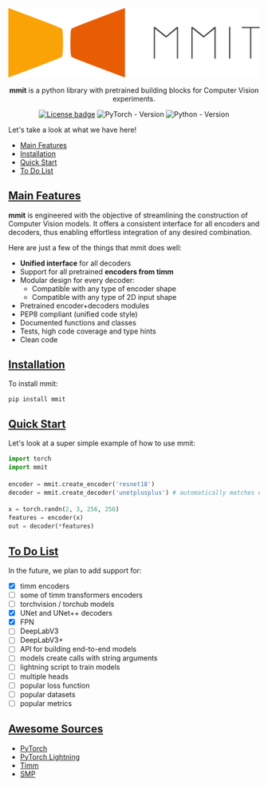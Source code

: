 ![LogoTitle](docs/source/_static/logo_title.png)

<!--Introduction-->

<div align="center">

 **mmit** is a python library with pretrained building blocks for Computer Vision experiments.

[![License badge](https://img.shields.io/github/license/abcamiletto/mmit?style=for-the-badge)](https://github.com/abcamiletto/mmit/blob/master/LICENSE)
![PyTorch - Version](https://img.shields.io/badge/PYTORCH-1.10+-red?style=for-the-badge&logo=pytorch)
![Python - Version](https://img.shields.io/badge/PYTHON-3.8+-red?style=for-the-badge&logo=python&logoColor=white)

</div>
<!--End Introduction-->

Let's take a look at what we have here!

- [Main Features](#main-features-)
- [Installation](#installation-)
- [Quick Start](#quick-start-)
- [To Do List](#to-do-list)

## [Main Features](#main-features) <!--Main Features-->

**mmit** is engineered with the objective of streamlining the construction of Computer Vision models. It offers a consistent interface for all encoders and decoders, thus enabling effortless integration of any desired combination.

Here are just a few of the things that mmit does well:

- **Unified interface** for all decoders
- Support for all pretrained **encoders from timm**
- Modular design for every decoder:
  - Compatible with any type of encoder shape
  - Compatible with any type of 2D input shape
- Pretrained encoder+decoders modules
- PEP8 compliant (unified code style)
- Documented functions and classes
- Tests, high code coverage and type hints
- Clean code
<!--End Main Features-->
## [Installation](#installation) <!--Installation-->

To install mmit:

```console
pip install mmit
```
<!--End Installation-->

## [Quick Start](#quick-start) <!--Quick Start-->

Let's look at a super simple example of how to use mmit:

```python
import torch
import mmit

encoder = mmit.create_encoder('resnet18')
decoder = mmit.create_decoder('unetplusplus') # automatically matches encoder output shape!

x = torch.randn(2, 3, 256, 256)
features = encoder(x)
out = decoder(*features)
```
<!--End Quick Start-->
## [To Do List](#to-do-list)

In the future, we plan to add support for:

- [x] timm encoders
- [ ] some of timm transformers encoders
- [ ] torchvision / torchub models
- [x] UNet and UNet++ decoders
- [x] FPN
- [ ] DeepLabV3
- [ ] DeepLabV3+
- [ ] API for building end-to-end models
- [ ] models create calls with string arguments
- [ ] lightning script to train models
- [ ] multiple heads
- [ ] popular loss function
- [ ] popular datasets
- [ ] popular metrics

## [Awesome Sources](#awesome-sources) <!-- omit in toc -->

- [PyTorch](https://pytorch.org/)
- [PyTorch Lightning](https://www.pytorchlightning.ai/)
- [Timm](https://github.com/huggingface/pytorch-image-models)
- [SMP](https://github.com/qubvel/segmentation_models.pytorch)
